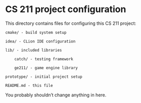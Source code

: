 # CS 211 project configuration

This directory contains files for configuring this CS 211 project:

    cmake/ - build system setup
    
    idea/ - CLion IDE configuration

    lib/ - included libraries

        catch/ - testing framework
        
        ge211/ - game engine library
        
    prototype/ - initial project setup
        
    README.md - this file

You probably shouldn’t change anything in here.
